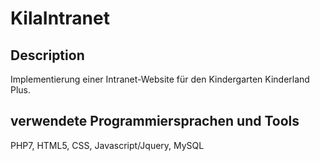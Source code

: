 # KilaIntranet

## Description

Implementierung einer Intranet-Website für den Kindergarten Kinderland Plus.

## verwendete Programmiersprachen und Tools

PHP7, HTML5, CSS, Javascript/Jquery, MySQL
